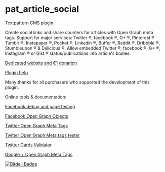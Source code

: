 pat_article_social
==================

Textpattern CMS plugin.

Create social links and share counters for articles with Open Graph meta tags.
Support for major services: Twitter ®, facebook ®, G+ ®, Pinterest ® Tumblr ®, Instapaper ®, Pocket ®, Linkedin ®, Buffer ®, Reddit ®, Dribbble ®, Stumbleupon ® & Delicious ®. Allow embedded Twitter ®, facebook ®, G+ ®, Instagram ® or Gist ® status/publications into article's bodies.

[Dedicated website and €1 donation](http://pat-article-social.cara-tm.com/ "Go")

[Plugin help](https://github.com/cara-tm/pat_article_social/blob/master/help.md "Go")

Many thanks for all purchasers who supported the development of this plugin.

Online tools & documentation:

[Facebook debug and page testing](https://developers.facebook.com/tools/debug/)

[Facebook Open Graph Objects](https://developers.facebook.com/docs/sharing/opengraph/using-objects)

[Twitter Open Graph Meta Tags](https://dev.twitter.com/cards/getting-started)

[Twitter Open Graph Meta tags tester](https://coveloping.com/tools/open-graph-tag-tester)

[Twitter Cards Validator](https://cards-dev.twitter.com/validator)

[Google + Open Graph Meta Tags](https://developers.google.com/+/web/snippet/)


[![Bitdeli Badge](https://d2weczhvl823v0.cloudfront.net/cara-tm/pat_article_social/trend.png)](https://bitdeli.com/free "Bitdeli Badge")

